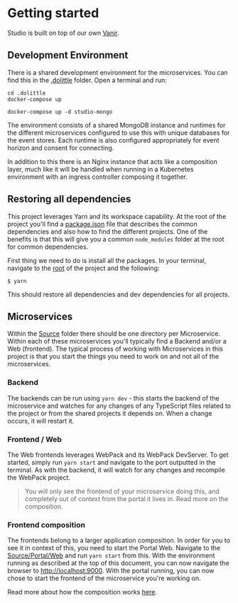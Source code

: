 # Getting started

Studio is built on top of our own [Vanir](https://github.com/dolittle-entropy/vanir).

## Development Environment

There is a shared development environment for the microservices. You can find this in the [.dolittle](./.dolittle) folder.
Open a terminal and run:

```shell
cd .dolittle
docker-compose up

docker-compose up -d studio-mongo
```

The environment consists of a shared MongoDB instance and runtimes for the different microservices configured to use this
with unique databases for the event stores. Each runtime is also configured appropriately for event horizon and consent
for connecting.

In addition to this there is an Nginx instance that acts like a composition layer, much like it will be handled when running
in a Kubernetes environment with an ingress controller composing it together.

## Restoring all dependencies

This project leverages Yarn and its workspace capability. At the root of the project you'll find a [package.json](./package.json)
file that describes the common dependencies and also how to find the different projects. One of the benefits is that this will
give you a common `node_modules` folder at the root for common dependencies.

First thing we need to do is install all the packages. In your terminal, navigate to the [root](./) of the project and the following:

```shell
$ yarn
```

This should restore all dependencies and dev dependencies for all projects.

## Microservices

Within the [Source](../Source) folder there should be one directory per Microservice. Within each of these microservices you'll
typically find a Backend and/or a Web (frontend). The typical process of working with Microservices in this project is that you
start the things you need to work on and not all of the microservices.

### Backend

The backends can be run using `yarn dev` - this starts the backend of the microservice and watches for any changes of any TypeScript
files related to the project or from the shared projects it depends on. When a change occurs, it will restart it.

### Frontend / Web

The Web frontends leverages WebPack and its WebPack DevServer. To get started, simply run `yarn start` and navigate to the port outputted
in the terminal. As with the backend, it will watch for any changes and recompile the WebPack project.

> You will only see the frontend of your microservice doing this, and completely out of context from the portal it lives in. Read more on the composition.

### Frontend composition

The frontends belong to a larger application composition. In order for you to see it in context of this, you need to start the Portal Web.
Navigate to the [Source/Portal/Web](../Source/Portal/Web) and run `yarn start` from this. With the environment running as described at the top of this
document, you can now navigate the browser to [http://localhost:9000](http://localhost:9000). With the portal running, you can now chose to
start the frontend of the microservice you're working on.

Read more about how the composition works [here](https://github.com/dolittle-entropy/vanir/blob/main/Documentation/frontend/composition.md).
